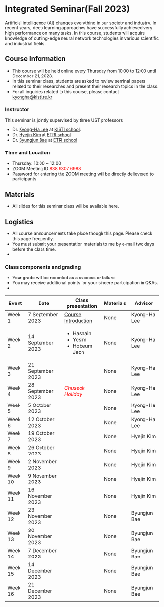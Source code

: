 # Integrated Seminar(Fall 2023)
Artificial intelligence (AI) changes everything in our society and industry. In recent years, deep learning approaches have successfully achieved very high performance on many tasks.
In this course, students will acquire knowledge of cutting-edge neural network technologies in various scientific and industrial fields.

## Course Information
- This course will be held online every Thursday from 10:00 to 12:00 until December 21, 2023.
- In this seminar class, students are asked to review seminal papers related to their researches and present their research topics in the class.
- For all inquiries related to this course, please contact kyongha@kisti.re.kr

### Instructor
This seminar is jointly supervised by three UST professors 
- Dr. <a href="mailto:kyongha@kisti.re.kr">Kyong-Ha Lee</a> at <a href="https://www.ust.ac.kr/prog/major/eng/sub03_03_02/IR/view.do?majorNo=32">KISTI school</a>.
- Dr. <a href="mailto:marisan@etri.re.kr">Hyejin Kim</a> at <a href="https://www.ust.ac.kr/prog/campus/campus_eng/sub36_04/36/majorView.do?majorNo=71&kind=information">ETRI school</a>
- Dr. <a href="mailto:1080i@etri.re.kr">Byungjun Bae</a> at <a href="https://www.ust.ac.kr/prog/campus/campus/sub36_04/36/majorView.do?majorNo=70&kind=information">ETRI school</a>

### Time and Location
- Thursday. 10:00  ~ 12:00
- ZOOM Meeting ID<span style="color:red"> 838 9307 6988</span>
- Password for entering the ZOOM meeting will be directly delievered to participants 

## Materials
- All slides for this seminar class will be available here. 
## Logistics
- All course announcements take place though this page. Please check this page frequently.
- You must submit your presentation materials to me by e-mail two days before the class time.
- 
### Class components and grading
- Your grade will be recorded as a success or failure 
- You may receive additional points for your sincere participation in Q&As.
- 
|Event|Date| Class presentation| Materials|Advisor|
|---------|----------|---------------------|------------|-----------
|Week 1|7 September 2023|<a href="https://github.com/bart7449/seminar2023/blob/main/HowToPresent.pdf">Course Introduction</a>| None|Kyong-Ha Lee|
|Week 2|14 September 2023|<ul><li>Hasnain <li>Yesim <li>Hobeum Jeon | None| Kyong-Ha Lee|
|Week 3|21 September 2023| | None| Kyong-Ha Lee|
|Week 4|28 September 2023|*<span style="color:red">Chuseok Holiday</span>*|None| Kyong-Ha Lee|
|Week 5|5 October 2023| | None| Kyong-Ha Lee|
|Week 6|12 October 2023| | None| Kyong-Ha Lee|
|Week 7|19 October 2023| | None| Hyejin Kim|
|Week 8|26 October 2023| | None| Hyejin Kim|
|Week 9|2 November 2023| | None| Hyejin Kim|
|Week 10|9 November 2023| | None| Hyejin Kim|
|Week 11|16 November 2023| | None| Hyejin Kim|
|Week 12|23 November 2023| | None| Byungjun Bae|
|Week 13|30 November 2023| | None| Byungjun Bae|
|Week 14|7 December 2023| | None| Byungjun Bae|
|Week 15|14 December 2023| | None| Byungjun Bae|
|Week 16|21 December 2023| | None| Byungjun Bae|


